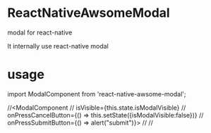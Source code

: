 # ReactNativeAwsomeModal
modal for react-native

It internally use react-native modal

# usage
import ModalComponent from 'react-native-awsome-modal';

//<ModalComponent 
//        isVisible={this.state.isModalVisible}
//        onPressCancelButton={() => this.setState({isModalVisible:false})} 
//        onPressSubmitButton={() => alert("submit")}>
//
//</ModalComponent>